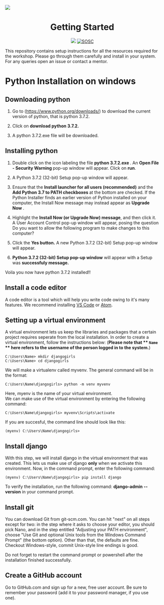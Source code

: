![](images/dg-banner.png)

<h1 align="center">Getting Started</h1>
<p align="center">
<a href="https://djangogirls.org/mangaluru"><img src="https://img.shields.io/badge/DjangoGirls-Mangaluru-orange.svg?style=for-the-badge"/></a>
<a href="https://sosc.org.in" rel="nofollow"><img src="https://camo.githubusercontent.com/4ba098b6ff52af60dce4bd3cac70831c603df40f/68747470733a2f2f69732e67642f76697369745f736f73635f6261646765" alt="SOSC" data-canonical-src="https://is.gd/visit_sosc_badge" style="max-width:100%;"></a>
</p>

This repository contains setup instructions for all the resources required for the workshop. Please go through them carefully and install in your system. For any queries open an issue or contact a mentor.

# Python Installation on windows

## Downloading python

1. Go to (https://www.python.org/downloads/) to download the current version of python, that is python 3.7.2.
 
2. Click on <b>download python 3.7.2.</b>

3. A python 3.7.2.exe file will be downloaded.
   
## Installing python

1. Double click on the icon labeling the file <b>python 3.7.2.exe </b>. An <b> Open File - Security Warning </b> pop-up window will appear. Click on <b>run</b>.

2. A Python 3.7.2 (32-bit) Setup pop-up window will appear.

3. Ensure that the <b> Install launcher for all users (recommended)</b> and the<b> Add Python 3.7 to PATH checkboxes </b> at the bottom are checked. If the Python Installer finds an earlier version of Python installed on your computer, the Install Now message may instead appear as <b>Upgrade Now </b>.

5. Highlight the <b>Install Now (or Upgrade Now) message</b>, and then click it. A User Account Control pop-up window will appear, posing the question Do you want to allow the following program to make changes to this computer?

6. Click the <b>Yes button.</b> A new Python 3.7.2 (32-bit) Setup pop-up window will appear.

7. <b>Python 3.7.2 (32-bit) Setup pop-up window</b> will appear with a Setup was <b>successfuly message.</b>

Voila you now have python 3.7.2 installed!!


## Install a code editor
A code editor is a tool which will help you write code owing to it's many features. We recommend installing [VS Code](https://code.visualstudio.com/) or [Atom](https://atom.io/). 

## Setting up a virtual environment
A virtual environment lets us keep the libraries and packages that a certain project requires seperate from the local installation. In order to create a virtual environment, follow the instructions below:
(**Please note that ** `Name` ** here refers to the username of the person logged in to the system.**)

    C:\Users\Name> mkdir djangogirls
    C:\Users\Name> cd djangogirls

We will make a virtualenv called myvenv. The general command will be in the format:

    C:\Users\Name\djangogirls> python -m venv myvenv

Here, myenv is the name of your virtual environment.<br>
We can make use of the virtual environment by entering the following command:

    C:\Users\Name\djangogirls> myvenv\Scripts\activate

If you are succesful, the command line should look like this:

    (myenv) C:\Users\Name\djangogirls>
## Install django
With this step, we will install django in the virtual environment that was created. This lets us make use of django **only** when we activate this environment.
Now, in the command prompt, enter the following command:
    
    (myenv) C:\Users\Name\djangogirls> pip install django

To verify the installation, run the following command: **django-admin --version** in your command prompt.

## Install git

You can download Git from git-scm.com. You can hit "next" on all steps except for two: in the step where it asks to choose your editor, you should pick Nano, and in the step entitled "Adjusting your PATH environment", choose "Use Git and optional Unix tools from the Windows Command Prompt" (the bottom option). Other than that, the defaults are fine. Checkout Windows-style, commit Unix-style line endings is good.

Do not forget to restart the command prompt or powershell after the installation finished successfully. 

## Create a GitHub account

Go to GitHub.com and sign up for a new, free user account. Be sure to remember your password (add it to your password manager, if you use one).
